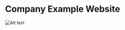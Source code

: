 # Company Example Website

![Alt text](https://github.com/ZumbaMaster313/Rapter/images/rap.JPG "Rapter")
